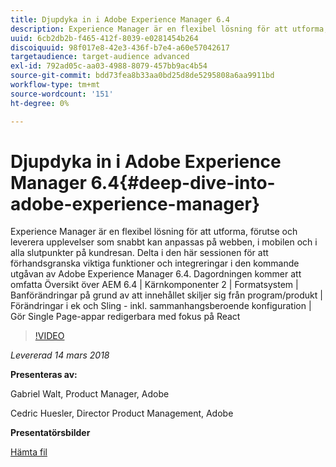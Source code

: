 ```yaml
---
title: Djupdyka in i Adobe Experience Manager 6.4
description: Experience Manager är en flexibel lösning för att utforma, förutse och leverera upplevelser som snabbt kan anpassas på webben, i mobilen och i alla slutpunkter på kundresan. Delta i den här sessionen för att förhandsgranska viktiga funktioner och integreringar i den kommande utgåvan av Adobe Experience Manager 6.4.
uuid: 6cb2db2b-f465-412f-8039-e0281454b264
discoiquuid: 98f017e8-42e3-436f-b7e4-a60e57042617
targetaudience: target-audience advanced
exl-id: 792ad05c-aa03-4988-8079-457bb9ac4b54
source-git-commit: bdd73fea8b33aa0bd25d8de5295808a6aa9911bd
workflow-type: tm+mt
source-wordcount: '151'
ht-degree: 0%

---
```


# Djupdyka in i Adobe Experience Manager 6.4{#deep-dive-into-adobe-experience-manager}

Experience Manager är en flexibel lösning för att utforma, förutse och leverera upplevelser som snabbt kan anpassas på webben, i mobilen och i alla slutpunkter på kundresan. Delta i den här sessionen för att förhandsgranska viktiga funktioner och integreringar i den kommande utgåvan av Adobe Experience Manager 6.4. Dagordningen kommer att omfatta Översikt över AEM 6.4 | Kärnkomponenter 2 | Formatsystem | Banförändringar på grund av att innehållet skiljer sig från program/produkt | Förändringar i ek och Sling - inkl. sammanhangsberoende konfiguration | Gör Single Page-appar redigerbara med fokus på React

>[!VIDEO](https://video.tv.adobe.com/v/21749/?quality=9)

*Levererad 14 mars 2018*

**Presenteras av:**

Gabriel Walt, Product Manager, Adobe

Cedric Huesler, Director Product Management, Adobe

**Presentatörsbilder**

[Hämta fil](assets/aem64-developerupdate31418.pdf)

<!--
[Get back to the Overview](https://helpx.adobe.com/experience-manager/kt/eseminars/gems/aem-index.html)
-->
